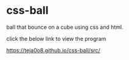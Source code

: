 # css-ball

ball that bounce on a cube using css and html.

click the below link to view the program

https://teja0o8.github.io/css-ball/src/
